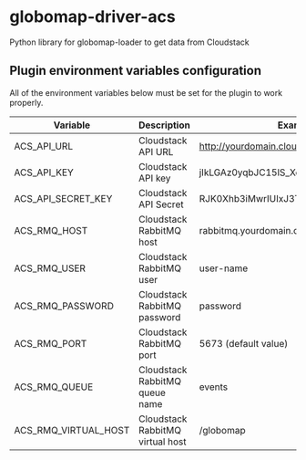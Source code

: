 # globomap-driver-acs
Python library for globomap-loader to get data from Cloudstack

## Plugin environment variables configuration
All of the environment variables below must be set for the plugin to work properly.

| Variable                  |  Description                    | Example                                      |
|---------------------------|---------------------------------|----------------------------------------------|
| ACS_API_URL               | Cloudstack API URL              | http://yourdomain.cloudstack:8080/api/client |
| ACS_API_KEY               | Cloudstack API key              | jIkLGAz0yqbJC15lS_XqHKRPZXI8M6               |
| ACS_API_SECRET_KEY        | Cloudstack API Secret           | RJK0Xhb3iMwrIUIxJ3T7jL5fFrG14b               |
| ACS_RMQ_HOST              | Cloudstack RabbitMQ host        | rabbitmq.yourdomain.cloudstack               |
| ACS_RMQ_USER              | Cloudstack RabbitMQ user        | user-name                                    |
| ACS_RMQ_PASSWORD          | Cloudstack RabbitMQ password    | password                                     |
| ACS_RMQ_PORT              | Cloudstack RabbitMQ port        | 5673 (default value)                         |
| ACS_RMQ_QUEUE		        | Cloudstack RabbitMQ queue name  | events                                       |
| ACS_RMQ_VIRTUAL_HOST      | Cloudstack RabbitMQ virtual host| /globomap                                    |